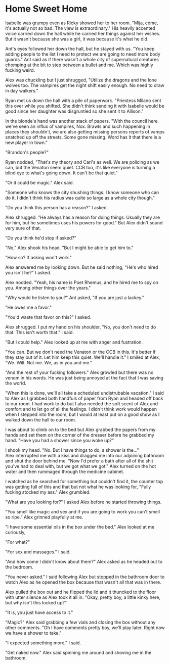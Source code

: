 # Home Sweet Home

Isabelle was grumpy even as Ricky showed her to her room.  "Mija, come, it's actually not so bad.  The view is extraordinary."  His heavily accented voice carried down the hall while he carried her things against her wishes.  But it wasn't because she was a girl, it was because it's what he did.  

Ant's eyes followed her down the hall, but he stayed with us.  "You keep adding people to the list I need to protect we are going to need more body guards."  Ant said as if there wasn't a whole city of supernatural creatures chomping at the bit to step between a bullet and me.  Which was highly fucking weird.

Alex was chuckling but I just shrugged, "Utilize the dragons and the lone wolves too.  The vampires get the night shift easily enough.  No need to draw in day walkers."

Ryan met us down the hall with a pile of paperwork.  "Priestess Milano sent this over while you shifted.  She didn't think sending it with Isabelle would be good since her daughter was disgruntled so she sent it to Allison."

In the blonde's hand was another stack of papers.  "With the council here we've seen an influx of vampires, Nox.  Brawls and such happening in places they shouldn't, we are also getting missing persons reports of vamps snatched up off the streets.  Some gone missing.  Word has it that there is a new player in town."

"Brandon's people?"

Ryan nodded, "That's my theory and Cari's as well.  We are policing as we can, but the Venatori seem quiet.  CCB too, it's like everyone is turning a blind eye to what's going down.  It can't be that quiet."

"Or it could be magic."  Alex said.

"Someone who knows the city shushing things.  I know someone who can do it.  I didn't think his radius was quite so large as a whole city though."

"Do you think this person has a reason?" I asked.

Alex shrugged.  "He always has a reason for doing things.  Usually they are for him, but he sometimes uses his powers for good."  But Alex didn't sound very sure of that.

"Do you think he'd stop if asked?"

"No," Alex shook his head.  "But I might be able to get him to."

"How so?  If asking won't work."  

Alex answered me by looking down.  But he said nothing, "He's who hired you isn't he?" I asked.

Alex nodded.  "Yeah, his name is Poet Rhemus, and he hired me to spy on you.  Among other things over the years."

"Why would he listen to you?"  Ant asked, "If you are just a lackey."

"He owes me a favor."

"You'd waste that favor on this?"  I asked.

Alex shrugged. I put my hand on his shoulder, "No, you don't need to do that.  This isn't worth that."  I said.

"But I could help."  Alex looked up at me with anger and fustration.

"You can.  But we don't need the Venatori or the CCB in this.  It's better if they stay out of it.  Let him keep this quiet.  We'll handle it."  I smiled at Alex, "We.  Will.  Not me.  We, as in you and me."

"And the rest of your fucking followers."  Alex growled but there was no venom in his words.  He was just being annoyed at the fact that I was saving the world.

"When this is done, we'll all take a scheduled undistrubable vacation."  I said to Alex as I grabbed both handfuls of paper from Ryan and headed off back to our room.  I had work to do but I also needed the soft scent of Alex and comfort and to let go of all the feelings.  I didn't think work would happen when I stepped into the room, but I would at least put on a good show as I walked down the hall to our room.

I was about to climb on to the bed but Alex grabbed the papers from my hands and set them on the corner of the dresser before he grabbed my hand.  "Have you had a shower since you woke up?"

I shook my head.  "No.  But I have things to do, a shower is the..."  
Alex interrupted me with a kiss and dragged me into our adjoining bathroom and shut the door behind me.  "Now I'd prefer a bath after all of the shit you've had to deal with, but we got what we got."  Alex turned on the hot water and then rummaged through the medicine cabinet.  

I watched as he searched for something but couldn't find it, the counter top was getting full of this and that but not what he was looking for, "Fully fucking stocked my ass."  Alex grumbled.

"What are you looking for?"  I asked Alex before he started throwing things.

"You smell like magic and sex and if you are going to work you can't smell so ripe."  Alex grinned playfully at me.

"I have some essential oils in the box under the bed."  Alex looked at me curiously, 

"For what?"

"For sex and massages."  I said.

"And how come I didn't know about them?"  Alex asked as he headed out to the bedroom.

"You never asked."  I said following Alex but stopped in the bathroom door to watch Alex as he opened the box because that wasn't all that was in there.

Alex pulled the box out and he flipped the lid and it thuncked to the floor with utter silence as Alex took it all in.  "Okay, pretty boy, a little kinky here, but why isn't this locked up?"

"It is, you just have access to it."

"Magic?"  Alex said grabbing a few vials and closing the box without any other comments.  "Oh I have comments pretty boy, we'll play later.  Right now we have a shower to take."

"I expected something more," I said.

"Get naked now."  Alex said spinning me around and shoving me in the bathroom.


